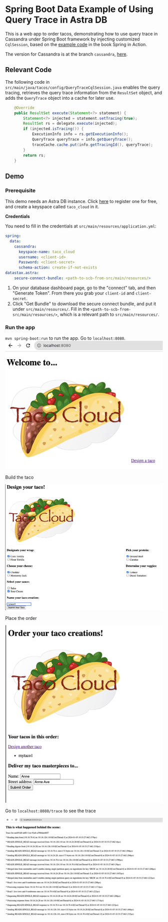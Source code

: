 # Spring Boot Data Example of Using Query Trace in Astra DB
This is a web app to order tacos, demonstrating how to use query trace in Cassandra under Spring Boot framework by injecting customized `CqlSession`, based on the [example code](https://github.com/habuma/spring-in-action-6-samples/tree/main/ch04/tacos-sd-cassandra) in the book Spring in Action.

The version for Cassandra is at the branch `cassandra`, [here](https://github.com/SiyaoIsHiding/spring-query-trace-example/tree/cassandra).

## Relevant Code
The following code in `src/main/java/tacos/config/QueryTraceCqlSession.java` enables the query tracing, retrieves the query trace information from the `ResultSet` object, and adds the `QueryTrace` object into a cache for later use.

```java
    @Override
    public ResultSet execute(Statement<?> statement) {
        Statement<?> injected = statement.setTracing(true);
        ResultSet rs = delegate.execute(injected);
        if (injected.isTracing()) {
            ExecutionInfo info = rs.getExecutionInfo();
            QueryTrace queryTrace = info.getQueryTrace();
            traceCache.cache.put(info.getTracingId(), queryTrace);
        }
        return rs;
    }
```

## Demo
### Prerequisite
This demo needs an Astra DB instance. Click [here](https://astra.datastax.com/) to register one for free, and create a keyspace called `taco_cloud` in it.

**Credentials**

You need to fill in the credentials at `src/main/resources/application.yml`:

```yml
spring:
  data:
    cassandra:
      keyspace-name: taco_cloud
      username: <client-id>
      Password: <client-secret>
      schema-action: create-if-not-exists
datastax.astra:
    secure-connect-bundle: <path-to-scb-from-src/main/resources/>
```

1. On your database dashboard page, go to the "connect" tab, and then "Generate Token". From there you grab your `client-id` and `client-secret`.
2. Click "Get Bundle" to download the secure connect bundle, and put it under `src/main/resources/`. Fill in the `<path-to-scb-from-src/main/resources/>`, which is a relevant path to `src/main/resources/`.

### Run the app
`mvn spring-boot:run` to run the app. Go to `localhost:8080`.
![images/home.png](images/home.png)

Build the taco

![images/design.png](images/design.png)

Place the order

![images/order.png](images/order.png)

Go to `localhost:8080/trace` to see the trace

![images/trace.png](images/trace.png)